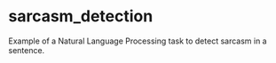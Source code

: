 # sarcasm_detection

Example of a Natural Language Processing task to detect sarcasm in a sentence.
